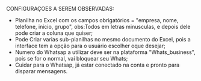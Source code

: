 CONFIGURAÇOES A SEREM OBSERVADAS:
* Planilha no Excel com os campos obrigatórios = "empresa, nome, telefone, inicio, grupo", obs:Todos em letras minusculas, e depois dele pode criar a coluna que quiser;
* Pode Criar varias sub-planilhas no mesmo documento do Excel, pois a interface tem a opção para o usuário escolher oque desejar;
* Numero do Whatsap a utilizar deve ser na plataforma "Whats_business", pois se for o normal, vai bloquear seu Whats;
* Cuidar para o Whatsap, já estar conectado na conta e pronto para disparar mensagens.
  
